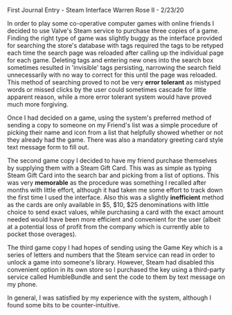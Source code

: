 First Journal Entry - Steam Interface
Warren Rose II - 2/23/20

In order to play some co-operative computer games with online friends I decided to use Valve's Steam service to purchase three copies of a game.  Finding the right type of game was slightly buggy as the interface provided for searching the store's database with tags required the tags to be retyped each time the search page was reloaded after calling up the individual page for each game.  Deleting tags and entering new ones into the search box sometimes resulted in 'invisible' tags persisting, narrowing the search field unnecessarily with no way to correct for this until the page was reloaded.  This method of searching proved to not be very **error tolerant** as mistyped words or missed clicks by the user could sometimes cascade for little apparent reason, while a more error tolerant system would have proved much more forgiving.

Once I had decided on a game, using the system's preferred method of sending a copy to someone on my Friend's list was a simple procedure of picking their name and icon from a list that helpfully showed whether or not they already had the game.  There was also a mandatory greeting card style text message form to fill out.

The second game copy I decided to have my friend purchase themselves by supplying them with a Steam Gift Card.  This was as simple as typing Steam Gift Card into the search bar and picking from a list of options.  This was very **memorable** as the procedure was something I recalled after months with little effort, although it had taken me some effort to track down the first time I used the interface.  Also this was a slightly **inefficient** method as the cards are only available in $5, $10, $25 denominations with little choice to send exact values, while purchasing a card with the exact amount needed would have been more efficient and convenient for the user (albeit at a potential loss of profit from the company which is currently able to pocket those overages).

The third game copy I had hopes of sending using the Game Key which is a series of letters and numbers that the Steam service can read in order to unlock a game into someone's library.  However, Steam had disabled this convenient option in its own store so I purchased the key using a third-party service called HumbleBundle and sent the code to them by text message on my phone.

In general, I was satisfied by my experience with the system, although I found some bits to be counter-intuitive.

